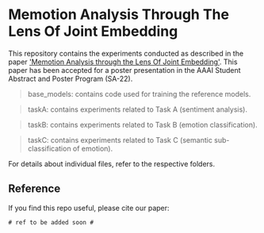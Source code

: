 # Memotion Analysis Through The Lens Of Joint Embedding
This repository contains the experiments conducted as described in the paper ['Memotion Analysis through the Lens Of Joint Embedding'](#). This paper has been accepted for a poster presentation in the AAAI Student Abstract and Poster Program (SA-22).

> base_models: contains code used for training the reference models.

> taskA: contains experiments related to Task A (sentiment analysis).

> taskB: contains experiments related to Task B (emotion classification).

> taskC: contains experiments related to Task C (semantic sub-classification of emotion).

For details about individual files, refer to the respective folders.

## Reference
If you find this repo useful, please cite our paper:
```
# ref to be added soon #
```